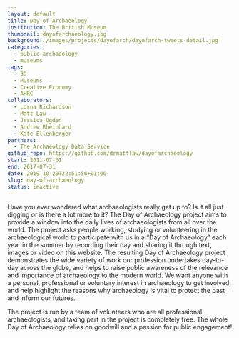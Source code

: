 ```yaml
---
layout: default
title: Day of Archaeology
institution: The British Museum
thumbnail: dayofarchaeology.jpg
background: /images/projects/dayofarch/dayofarch-tweets-detail.jpg
categories:
  - public archaeology
  - museums
tags:
  - 3D
  - Museums
  - Creative Economy
  - AHRC
collaborators:
  - Lorna Richardson
  - Matt Law
  - Jessica Ogden
  - Andrew Rheinhard
  - Kate Ellenberger
partners:
  - The Archaeology Data Service
github_repo: https://github.com/drmattlaw/dayofarchaeology
start: 2011-07-01
end: 2017-07-31
date: 2019-10-29T22:51:56+01:00
slug: day-of-archaeology
status: inactive
---
```


Have you ever wondered what archaeologists really get up to? Is it all just digging or is there a lot more to it? The Day of Archaeology project aims to provide a window into the daily lives of archaeologists from all over the world.  The project asks people working, studying or volunteering in the archaeological world to participate with us in a “Day of Archaeology” each year in the summer by recording their day and sharing it through text, images or video on this website.  The resulting Day of Archaeology project demonstrates the wide variety of work our profession undertakes day-to-day across the globe, and helps to raise public awareness of the relevance and importance of archaeology to the modern world. We want anyone with a personal, professional or voluntary interest in archaeology to get involved, and help highlight the reasons why archaeology is vital to protect the past and inform our futures.

The project is run by a team of volunteers who are all professional archaeologists, and taking part in the project is completely free.  The whole Day of Archaeology relies on goodwill and a passion for public engagement!
